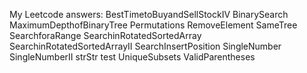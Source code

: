 My Leetcode answers: 
BestTimetoBuyandSellStockIV
BinarySearch
MaximumDepthofBinaryTree
Permutations
RemoveElement
SameTree
SearchforaRange
SearchinRotatedSortedArray
SearchinRotatedSortedArrayII
SearchInsertPosition
SingleNumber
SingleNumberII
strStr
test
UniqueSubsets
ValidParentheses
